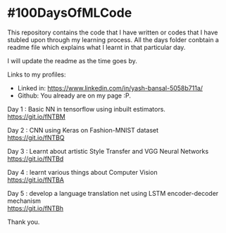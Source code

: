  # #100DaysOfMLCode #

This repository contains the code that I have written or codes that I have stubled upon through my learning process. All the days folder conbtain a readme file which explains what I learnt in that particular day.




I will update the readme as the time goes by.





 Links to my profiles: 

 - Linked in: https://www.linkedin.com/in/yash-bansal-5058b711a/
 - Github: You already are on my page :P.


Day 1 : Basic NN in tensorflow using inbuilt estimators.  
https://git.io/fNTBM

Day 2 : CNN using Keras on Fashion-MNIST dataset  
https://git.io/fNTBQ

Day 3 : Learnt about artistic Style Transfer and VGG Neural Networks  
https://git.io/fNTBd

Day 4 : learnt various things about Computer Vision  
https://git.io/fNTBA

Day 5 : develop a language translation net using LSTM encoder-decoder mechanism  
https://git.io/fNTBh




Thank you.
